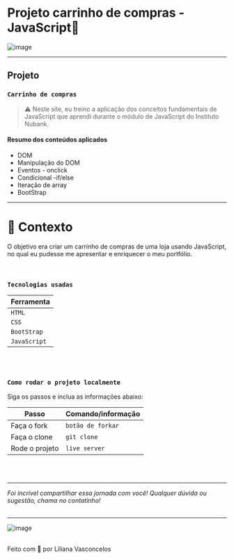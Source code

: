 # Projeto carrinho de compras - JavaScript🚀 

![image](https://media.giphy.com/media/ZVik7pBtu9dNS/giphy.gif)

---

## Projeto
### `Carrinho de compras`

> ⚠️ Neste site, eu treino a aplicação dos conceitos fundamentais de JavaScript que aprendi durante o módulo de JavaScript do Instituto Nubank.

#### Resumo dos conteúdos aplicados

* DOM
* Manipulação do DOM
* Eventos - onclick
* Condicional -if/else
* Iteração de array
* BootStrap
---

# 🧠 Contexto

O objetivo era criar um carrinho de compras de uma loja usando JavaScript, no qual eu pudesse me apresentar e enriquecer o meu portfólio.

<br />

### `Tecnologias usadas`

| Ferramenta |
| --- 
| `HTML` 
| `CSS` 
| `BootStrap` 
| `JavaScript`

<br />
<br />

### `Como rodar o projeto localmente`

Siga os passos e inclua as informações abaixo:

| Passo                       | Comando/informação |
| --------------------------- | ------------------ |
| Faça o fork                 | `botão de forkar`  |
| Faça o clone                | `git clone`        |
| Rode o projeto              | `live server`       |


<br />
<br />

---

_Foi incrível compartilhar essa jornada com você! Qualquer dúvida ou sugestão, chama no contatinho!_
<br />
<br />

---

![image](https://giphy.com/clips/ralph-8CYD7zQOYECt2UolVp)

<br>
Feito com 💜 por Liliana Vasconcelos